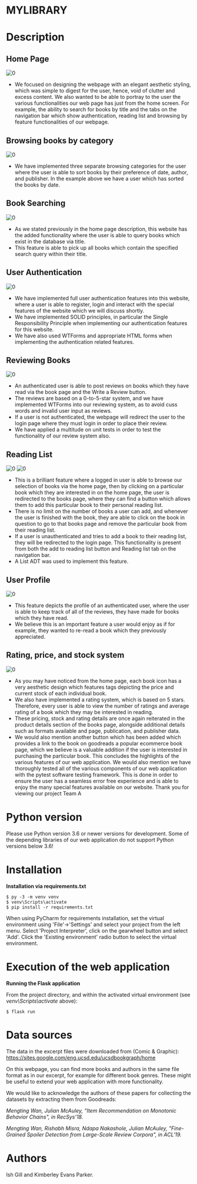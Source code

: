 # MYLIBRARY


# Description
## Home Page
![0](https://user-images.githubusercontent.com/57751792/141950981-cff62f5d-4d9a-4391-8b33-3d04e3c4b121.JPG)
-	We focused on designing the webpage with an elegant aesthetic styling, which was simple to digest for the user, hence, void of clutter and excess content. We also wanted to be able to portray to the user the various functionalities our web page has just from the home screen. For example, the ability to search for books by title and the tabs on the navigation bar which show authentication, reading list and browsing by feature functionalities of our webpage.

## Browsing books by category
![0](https://user-images.githubusercontent.com/57751792/141947795-b073f7dd-5fdb-44f3-a28a-f9e258938e85.png)
-	We have implemented three separate browsing categories for the user where the user 
is able to sort books by their preference of date, author, and publisher. In the example above we have a user which has sorted the books by date.

## Book Searching
![0](https://user-images.githubusercontent.com/57751792/141951962-56d187e0-3981-4a15-9e43-4c2822dcc549.JPG)
-	As we stated previously in the home page description, this website has the added functionality where the user is able to query books which exist in the database via title. 
-	This feature is able to pick up all books which contain the specified search query within their title.

## User Authentication
![0](https://user-images.githubusercontent.com/57751792/141951826-9130202a-dede-4c0f-8c91-b87b6bf55489.JPG)
-	We have implemented full user authentication features into this website, where a user is able to register, login and interact with the special features of the website which we will discuss shortly.
-	We have implemented SOLID principles, in particular the Single Responsibility Principle when implementing our authentication features for this website. 
-	We have also used WTForms and appropriate HTML forms when implementing the authentication related features. 

## Reviewing Books
![0](https://user-images.githubusercontent.com/57751792/141948007-d0e868f6-791e-44e3-81ec-c5e29ea28994.png)
-	An authenticated user is able to post reviews on books which they have read via the book page and the Write a Review button. 
-	The reviews are based on a 0-to-5-star system, and we have implemented WTForms into our reviewing system, as to avoid cuss words and invalid user input as reviews. 
-	If a user is not authenticated, the webpage will redirect the user to the login page where they must login in order to place their review.
-	We have applied a multitude on unit tests in order to test the functionality of our review system also.

## Reading List
![0](https://user-images.githubusercontent.com/57751792/141948066-b8bf573e-e5ab-4bf7-84ee-477ef4a14494.png)
![0](https://user-images.githubusercontent.com/57751792/141948075-c00af5b6-2de0-4559-95d0-c38c176bf47f.png)
-	This is a brilliant feature where a logged in user is able to browse our selection of books via the home page, then by clicking on a particular book which they are interested in on the home page, the user is redirected to the books page, where they can find a button which allows them to add this particular book to their personal reading list. 
-	There is no limit on the number of books a user can add, and whenever the user is finished with the book, they are able to click on the book in question to go to that books page and remove the particular book from their reading list.
-	If a user is unauthenticated and tries to add a book to their reading list, they will be redirected to the login page. This functionality is present from both the add to reading list button and Reading list tab on the navigation bar.
-	A List ADT was used to implement this feature. 

## User Profile
![0](https://user-images.githubusercontent.com/57751792/141950375-8dc7dabc-03f6-4f59-89f1-eca73a541b3e.JPG)
-	This feature depicts the profile of an authenticated user, where the user is able to keep track of all of the reviews, they have made for books which they have read. 
-	We believe this is an important feature a user would enjoy as if for example, they wanted to re-read a book which they previously appreciated.

## Rating, price, and stock system
![0](https://user-images.githubusercontent.com/57751792/141948170-491e42a7-31aa-4f74-826b-6b108dcfd88a.png)
-	As you may have noticed from the home page, each book icon has a very aesthetic design which features tags depicting the price and current stock of each individual book. 
-	We also have implemented a rating system, which is based on 5 stars. Therefore, every user is able to view the number of ratings and average rating of a book which they may be interested in reading. 
-	These pricing, stock and rating details are once again reiterated in the product details section of the books page, alongside additional details such as formats available and page, publication, and publisher data. 
-	We would also mention another button which has been added which provides a link to the book on goodreads a popular ecommerce book page, which we believe is a valuable addition if the user is interested in purchasing the particular book.
This concludes the highlights of the various features of our web application. We would also mention we have thoroughly tested all of the various components of our web application with the pytest software testing framework. This is done in order to ensure the user has a seamless error free experience and is able to enjoy the many special features available on our website.
Thank you for viewing our project
Team A

# Python version

Please use Python version 3.6 or newer versions for development. Some of the depending libraries of our web application do not support Python versions below 3.6!

# Installation

**Installation via requirements.txt**

```shell
$ py -3 -m venv venv
$ venv\Scripts\activate
$ pip install -r requirements.txt
```

When using PyCharm for requirements installation, set the virtual environment using 'File'->'Settings' and select your project from the left menu. Select 'Project Interpreter', click on the gearwheel button and select 'Add'. Click the 'Existing environment' radio button to select the virtual environment. 

# Execution of the web application

**Running the Flask application**

From the project directory, and within the activated virtual environment (see *venv\Scripts\activate* above):

````shell
$ flask run
```` 

# Data sources 

The data in the excerpt files were downloaded from (Comic & Graphic):
https://sites.google.com/eng.ucsd.edu/ucsdbookgraph/home

On this webpage, you can find more books and authors in the same file format as in our excerpt, for example for different book genres. 
These might be useful to extend your web application with more functionality.

We would like to acknowledge the authors of these papers for collecting the datasets by extracting them from Goodreads:

*Mengting Wan, Julian McAuley, "Item Recommendation on Monotonic Behavior Chains", in RecSys'18.*

*Mengting Wan, Rishabh Misra, Ndapa Nakashole, Julian McAuley, "Fine-Grained Spoiler Detection from Large-Scale Review Corpora", in ACL'19.*

# Authors
Ish Gill and Kimberley Evans Parker.
